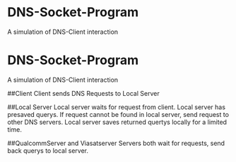 # DNS-Socket-Program
A simulation of DNS-Client interaction 

# DNS-Socket-Program
A simulation of DNS-Client interaction 

##Client
Client sends DNS Requests to Local Server

##Local Server
Local server waits for request from client. Local server has presaved querys. If request cannot be found in local server, send request to other DNS servers. Local server saves
returned quertys locally for a limited time. 

##QualcommServer and Viasatserver
Servers both wait for requests, send back querys to local server.
